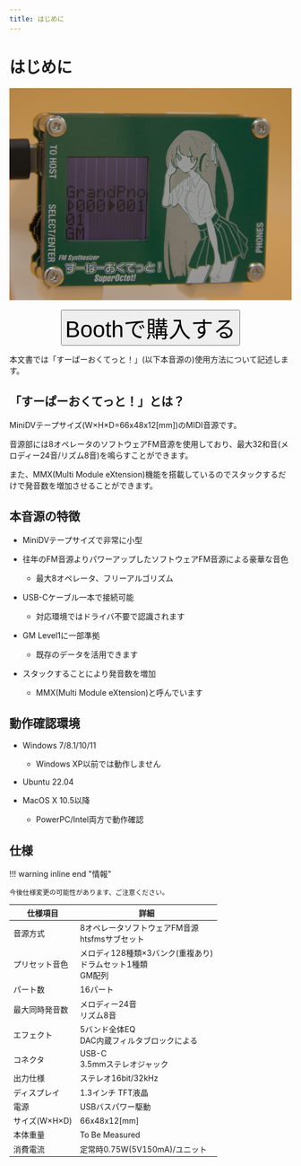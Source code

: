 ```yaml
---
title: はじめに
---
```


# はじめに

![すーぱーおくてっと！](top.jpg)


<button type="button" class="btn btn-danger" style="display:block;margin:auto" onclick="window.location.href='https://feng-elec.booth.pm/items/5573638'"><span style="font-size:40px;">Boothで購入する</span></button>

本文書では「すーぱーおくてっと！」(以下本音源の)使用方法について記述します。

## 「すーぱーおくてっと！」とは？

MiniDVテープサイズ(W×H×D=66x48x12[mm])のMIDI音源です。

音源部には8オペレータのソフトウェアFM音源を使用しており、最大32和音(メロディー24音/リズム8音)を鳴らすことができます。

また、MMX(Multi Module eXtension)機能を搭載しているのでスタックするだけで発音数を増加させることができます。

## 本音源の特徴

- MiniDVテープサイズで非常に小型

- 往年のFM音源よりパワーアップしたソフトウェアFM音源による豪華な音色
    - 最大8オペレータ、フリーアルゴリズム

- USB-Cケーブル一本で接続可能
    - 対応環境ではドライバ不要で認識されます

- GM Level1に一部準拠
    - 既存のデータを活用できます

- スタックすることにより発音数を増加
    - MMX(Multi Module eXtension)と呼んでいます

## 動作確認環境

- Windows 7/8.1/10/11
    - Windows XP以前では動作しません

- Ubuntu 22.04

- MacOS X 10.5以降
    - PowerPC/Intel両方で動作確認

## 仕様

!!! warning inline end "情報"

    今後仕様変更の可能性があります、ご注意ください。

|仕様項目      |詳細                                                            |
|--------------|----------------------------------------------------------------|
|音源方式      |8オペレータソフトウェアFM音源<br>htsfmsサブセット               |
|プリセット音色|メロディ128種類×3バンク(重複あり)<br>ドラムセット1種類<br>GM配列|
|パート数      |16パート                                                        |
|最大同時発音数|メロディー24音<br>リズム8音                                     |
|エフェクト    |5バンド全体EQ<br>DAC内蔵フィルタブロックによる                  |
|コネクタ      |USB-C<br>3.5mmステレオジャック                                  |
|出力仕様      |ステレオ16bit/32kHz                                             |
|ディスプレイ  |1.3インチ TFT液晶                                               |
|電源          |USBバスパワー駆動                                               |
|サイズ(W×H×D) |66x48x12[mm]                                                    |
|本体重量      |To Be Measured                                                  |
|消費電流      |定常時0.75W(5V150mA)/ユニット                                   |


